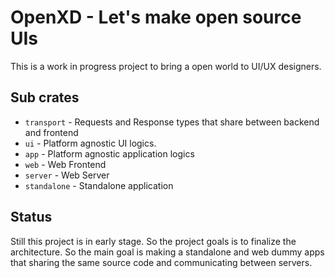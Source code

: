 # OpenXD - Let's make open source UIs

This is a work in progress project to bring a open world to UI/UX
designers.

## Sub crates

- `transport` - Requests and Response types that share between backend and
frontend
- `ui` - Platform agnostic UI logics.
- `app` - Platform agnostic application logics
- `web` - Web Frontend
- `server` - Web Server
- `standalone` - Standalone application

## Status

Still this project is in early stage. So the project goals is to
finalize the architecture. So the main goal is making a standalone and
web dummy apps that sharing the same source code
and communicating between servers.
